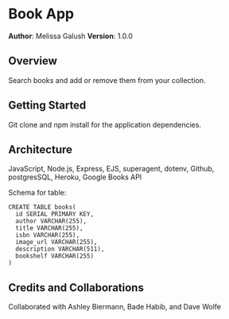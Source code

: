 # Book App

**Author**: Melissa Galush
**Version**: 1.0.0

## Overview
Search books and add or remove them from your collection. 

## Getting Started
Git clone and npm install for the application dependencies.

## Architecture
JavaScript, Node.js, Express, EJS, superagent, dotenv, Github, postgresSQL, Heroku, Google Books API

Schema for table:
```
CREATE TABLE books(
  id SERIAL PRIMARY KEY,
  author VARCHAR(255),
  title VARCHAR(255),
  isbn VARCHAR(255),
  image_url VARCHAR(255),
  description VARCHAR(511),
  bookshelf VARCHAR(255)
)
```


## Credits and Collaborations
Collaborated with Ashley Biermann, Bade Habib, and Dave Wolfe